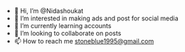 - 👋 Hi, I’m @Nidashoukat
- 👀 I’m interested in making ads and post for social media
- 🌱 I’m currently learning accounts
- 💞️ I’m looking to collaborate on posts
- 📫 How to reach me 
stoneblue1995@gmail.com

<!---
Nidashoukat/Nidashoukat is a ✨ special ✨ repository because its `README.md` (this file) appears on your GitHub profile.
You can click the Preview link to take a look at your changes.
--->

